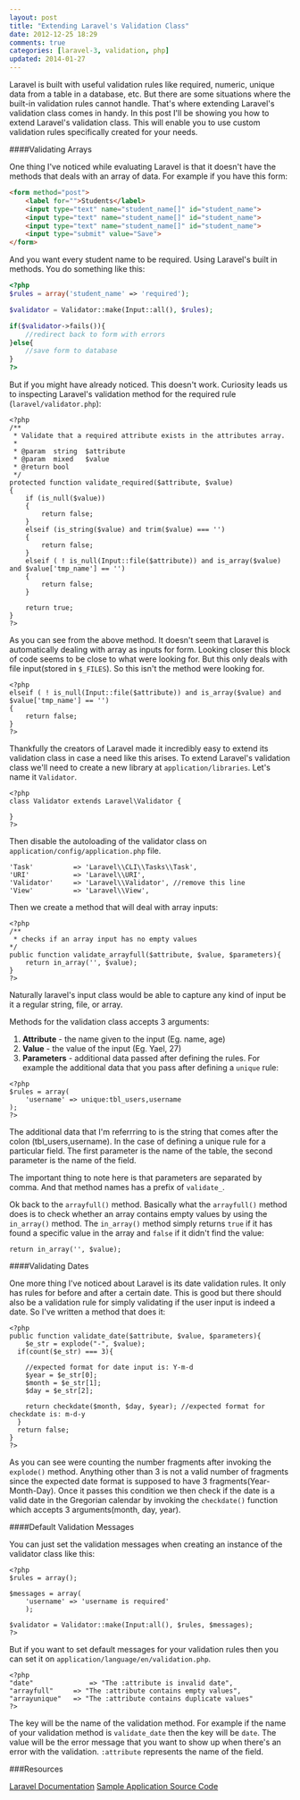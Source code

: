 ```yaml
---
layout: post
title: "Extending Laravel's Validation Class"
date: 2012-12-25 18:29
comments: true
categories: [laravel-3, validation, php]
updated: 2014-01-27
---
```


Laravel is built with useful validation rules like required, numeric, unique data from a table in a database, etc.
But there are some situations where the built-in validation rules cannot handle.
That's where extending Laravel's validation class comes in handy.
In this post I'll be showing you how to extend Laravel's validation class. 
This will enable you to use custom validation rules specifically created for your needs.

<!--More-->


####Validating Arrays

One thing I've noticed while evaluating Laravel is that it doesn't have the methods that deals with an array of data.
For example if you have this form:

```html
<form method="post">
	<label for="">Students</label>
	<input type="text" name="student_name[]" id="student_name">
	<input type="text" name="student_name[]" id="student_name">
	<input type="text" name="student_name[]" id="student_name">
	<input type="submit" value="Save">
</form>
```

And you want every student name to be required. Using Laravel's built in methods. You do something like this:

```php
<?php
$rules = array('student_name' => 'required');

$validator = Validator::make(Input::all(), $rules);

if($validator->fails()){
	//redirect back to form with errors
}else{
	//save form to database
}
?>
```

But if you might have already noticed. This doesn't work. 
Curiosity leads us to inspecting Laravel's validation method for the required rule (```laravel/validator.php```): 

```
<?php
/**
 * Validate that a required attribute exists in the attributes array.
 *
 * @param  string  $attribute
 * @param  mixed   $value
 * @return bool
 */
protected function validate_required($attribute, $value)
{
	if (is_null($value))
	{
		return false;
	}
	elseif (is_string($value) and trim($value) === '')
	{
		return false;
	}
	elseif ( ! is_null(Input::file($attribute)) and is_array($value) and $value['tmp_name'] == '')
	{
		return false;
	}

	return true;
}
?>
```

As you can see from the above method. It doesn't seem that Laravel is automatically dealing with array as inputs for form. Looking closer this block of code seems to be close to what were looking for. But this only deals with file input(stored in ```$_FILES```). So this isn't the method were looking for.

```
<?php
elseif ( ! is_null(Input::file($attribute)) and is_array($value) and $value['tmp_name'] == '')
{
	return false;
}
?>
```

Thankfully the creators of Laravel made it incredibly easy to extend its validation class in case a need like this arises. To extend Laravel's validation class we'll need to create a new library at ```application/libraries```.
Let's name it ```Validator```.

```
<?php
class Validator extends Laravel\Validator {

}
?>	
```

Then disable the autoloading of the validator class on ```application/config/application.php``` file.

```
'Task'       	=> 'Laravel\\CLI\\Tasks\\Task',
'URI'        	=> 'Laravel\\URI',
'Validator'  	=> 'Laravel\\Validator', //remove this line
'View'       	=> 'Laravel\\View',
```

Then we create a method that will deal with array inputs:

```
<?php
/**
 * checks if an array input has no empty values
*/
public function validate_arrayfull($attribute, $value, $parameters){
	return in_array('', $value);
}
?>
```

Naturally laravel's input class would be able to capture any kind of input be it a regular string, file, or array.

Methods for the validation class accepts 3 arguments:

1. **Attribute** - the name given to the input (Eg. name, age)
2. **Value** - the value of the input (Eg. Yael, 27)
3. **Parameters** -  additional data passed after defining the rules.
For example the additional data that you pass after defining a ```unique``` rule:

```
<?php
$rules = array(
	'username' => unique:tbl_users,username
);
?>
```

The additional data that I'm referrring to is the string that comes after the colon (tbl_users,username).
In the case of defining a unique rule for a particular field. The first parameter is the name of the table, the second parameter is the name of the field.

The important thing to note here is that parameters are separated by comma.
And that method names has a prefix of ```validate_```.


Ok back to the ```arrayfull()``` method. 
Basically what the ```arrayfull()``` method does is to check whether an array contains empty values 
by using the ```in_array()``` method. The ```in_array()``` method simply returns ```true``` if it has found a specific value in the array and ```false``` if it didn't find the value:

```
return in_array('', $value);
```

####Validating Dates

One more thing I've noticed about Laravel is its date validation rules. 
It only has rules for before and after a certain date.
This is good but there should also be a validation rule for simply validating if
the user input is indeed a date. So I've written a method that does it:

```
<?php
public function validate_date($attribute, $value, $parameters){
	$e_str = explode("-", $value);
  if(count($e_str) === 3){
    
    //expected format for date input is: Y-m-d
    $year = $e_str[0];
    $month = $e_str[1];
    $day = $e_str[2];

    return checkdate($month, $day, $year); //expected format for checkdate is: m-d-y
  }
  return false;
}
?>
```

As you can see were counting the number fragments after invoking the ```explode()``` method.
Anything other than 3 is not a valid number of fragments since the expected date format is supposed
to have 3 fragments(Year-Month-Day).
Once it passes this condition we then check if the date is a valid date in the Gregorian calendar 
by invoking the ```checkdate()``` function which accepts 3 arguments(month, day, year).


####Default Validation Messages

You can just set the validation messages when creating an instance of the validator class like this:

```
<?php
$rules = array();

$messages = array(
	'username' => 'username is required'
	);
	
$validator = Validator::make(Input:all(), $rules, $messages);
?>	
```

But if you want to set default messages for your 
validation rules then you can set it on ```application/language/en/validation.php```.

```
<?php
"date"		 		=> "The :attribute is invalid date",
"arrayfull"		=> "The :attribute contains empty values",
"arrayunique"	=> "The :attribute contains duplicate values"
?>
```

The key will be the name of the validation method. 
For example if the name of your validation method is ```validate_date``` then the key will be ```date```.
The value will be the error message that you want to show up when there's an error with the validation.
```:attribute``` represents the name of the field.



###Resources

[Laravel Documentation](http://laravel.com/docs)
[Sample Application Source Code](https://dl.dropboxusercontent.com/u/126688107/tutorials/extending_laravels_validation_class.7z)